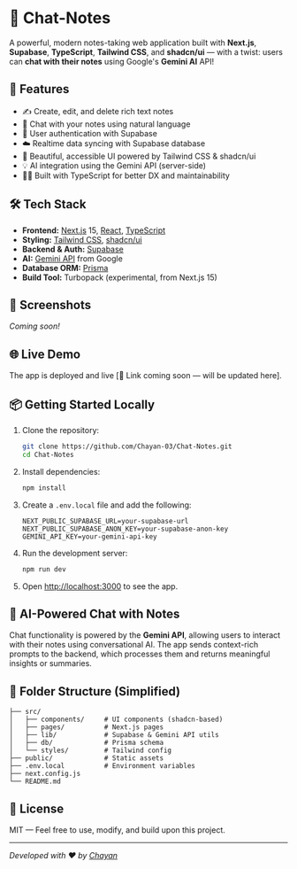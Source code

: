 
# 📝 Chat-Notes

A powerful, modern notes-taking web application built with **Next.js**, **Supabase**, **TypeScript**, **Tailwind CSS**, and **shadcn/ui** — with a twist: users can **chat with their notes** using Google's **Gemini AI** API!

## 🚀 Features

- ✍️ Create, edit, and delete rich text notes
- 🧠 Chat with your notes using natural language
- 🔐 User authentication with Supabase
- ☁️ Realtime data syncing with Supabase database
- 🎨 Beautiful, accessible UI powered by Tailwind CSS & shadcn/ui
- 💡 AI integration using the Gemini API (server-side)
- 🧑‍💻 Built with TypeScript for better DX and maintainability

## 🛠️ Tech Stack

- **Frontend:** [Next.js](https://nextjs.org/) 15, [React](https://react.dev/), [TypeScript](https://www.typescriptlang.org/)
- **Styling:** [Tailwind CSS](https://tailwindcss.com/), [shadcn/ui](https://ui.shadcn.dev/)
- **Backend & Auth:** [Supabase](https://supabase.com/)
- **AI:** [Gemini API](https://ai.google.dev/) from Google
- **Database ORM:** [Prisma](https://www.prisma.io/)
- **Build Tool:** Turbopack (experimental, from Next.js 15)

## 📸 Screenshots

_Coming soon!_

## 🌐 Live Demo

The app is deployed and live [🔗 Link coming soon — will be updated here].

## 📦 Getting Started Locally

1. Clone the repository:
   ```bash
   git clone https://github.com/Chayan-03/Chat-Notes.git
   cd Chat-Notes
   ```

2. Install dependencies:
   ```bash
   npm install
   ```

3. Create a `.env.local` file and add the following:
   ```env
   NEXT_PUBLIC_SUPABASE_URL=your-supabase-url
   NEXT_PUBLIC_SUPABASE_ANON_KEY=your-supabase-anon-key
   GEMINI_API_KEY=your-gemini-api-key
   ```

4. Run the development server:
   ```bash
   npm run dev
   ```

5. Open [http://localhost:3000](http://localhost:3000) to see the app.

## 🤖 AI-Powered Chat with Notes

Chat functionality is powered by the **Gemini API**, allowing users to interact with their notes using conversational AI. The app sends context-rich prompts to the backend, which processes them and returns meaningful insights or summaries.

## 📁 Folder Structure (Simplified)

```
├── src/
│   ├── components/     # UI components (shadcn-based)
│   ├── pages/          # Next.js pages
│   ├── lib/            # Supabase & Gemini API utils
│   ├── db/             # Prisma schema
│   └── styles/         # Tailwind config
├── public/             # Static assets
├── .env.local          # Environment variables
├── next.config.js
└── README.md
```

## 📜 License

MIT — Feel free to use, modify, and build upon this project.

---

_Developed with ❤️ by [Chayan](https://github.com/Chayan-03)_
